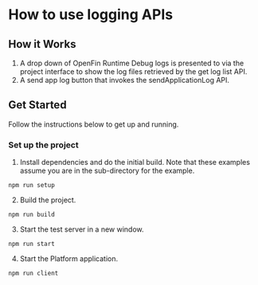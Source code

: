 # How to use logging APIs

## How it Works

1. A drop down of OpenFin Runtime Debug logs is presented to via the project interface to show the log files retrieved by the get log list API.
2. A send app log button that invokes the sendApplicationLog API.

## Get Started

Follow the instructions below to get up and running.

### Set up the project

1. Install dependencies and do the initial build. Note that these examples assume you are in the sub-directory for the example.

```shell
npm run setup
```

2. Build the project.

```shell
npm run build
```

3. Start the test server in a new window.

```shell
npm run start
```

4. Start the Platform application.

```shell
npm run client
```
